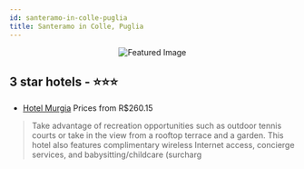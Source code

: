 ```yaml
---
id: santeramo-in-colle-puglia
title: Santeramo in Colle, Puglia
---
```


<center><img src="https://i.travelapi.com/hotels/7000000/6960000/6954000/6953950/f295eb03_z.jpg" alt="Featured Image" /></center>


##  3 star hotels - ⭐️⭐️⭐️

-    [Hotel Murgia](https://us.hurb.com/hotels/santeramo-in-colle/hotel-murgia-JNP-JP261444?cmp=18055) Prices from R$260.15
   > Take advantage of recreation opportunities such as outdoor tennis courts or take in the view from a rooftop terrace and a garden. This hotel also features complimentary wireless Internet access, concierge services, and babysitting/childcare (surcharg
